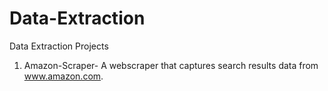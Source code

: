 # Data-Extraction
Data Extraction Projects 
1. Amazon-Scraper- A webscraper that captures search results data from www.amazon.com.


